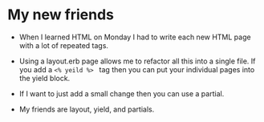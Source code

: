 # My new friends

* When I learned HTML on Monday I had to write each new HTML page with a lot of repeated tags.

* Using a layout.erb page allows me to refactor all this into a single file.  If you add a `<% yeild %> ` tag then you can put your individual pages into the yield block.

* If I want to just add a small change then you can use a partial. 

* My friends are layout, yield, and partials. 